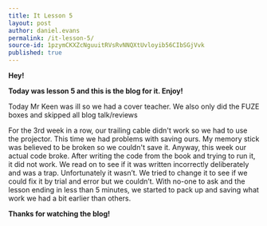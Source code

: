 ```yaml
---
title: It Lesson 5
layout: post
author: daniel.evans
permalink: /it-lesson-5/
source-id: 1pzymCKXZcNguuitRVsRvNNQXtUvloyib56CIbSGjVvk
published: true
---
```

**Hey!**

**Today was lesson 5 and this is the blog for it. Enjoy!**

Today Mr Keen was ill so we had a cover teacher. We also only did the FUZE boxes and skipped all blog talk/reviews

For the 3rd week in a row, our trailing cable didn't work so we had to use the projector. This time we had problems with saving ours. My memory stick was believed to be broken so we couldn't save it. Anyway, this week our actual code broke. After writing the code from the book and trying to run it, it did not work. We read on to see if it was written incorrectly deliberately and was a trap. Unfortunately it wasn’t. We tried to change it to see if we could fix it by trial and error but we couldn’t. With no-one to ask and the lesson ending in less than 5 minutes, we started to pack up and saving what work we had a bit earlier than others.

**Thanks for watching the blog!**

